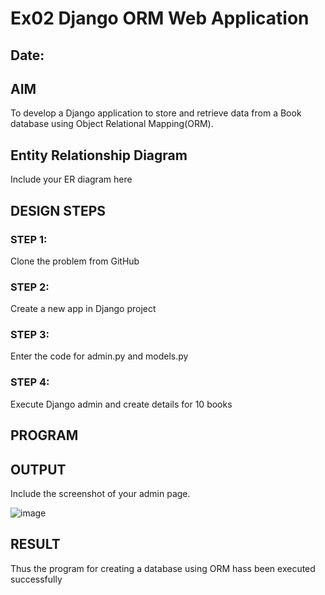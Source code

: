 # Ex02 Django ORM Web Application
## Date: 

## AIM
To develop a Django application to store and retrieve data from a Book database using Object Relational Mapping(ORM).

## Entity Relationship Diagram

Include your ER diagram here

## DESIGN STEPS

### STEP 1:
Clone the problem from GitHub

### STEP 2:
Create a new app in Django project

### STEP 3:
Enter the code for admin.py and models.py

### STEP 4:
Execute Django admin and create details for 10 books

## PROGRAM



## OUTPUT

Include the screenshot of your admin page.


![image](https://github.com/HARIPRASHAAD-RA/ORM/assets/164654451/5bf7faa6-a7f9-4a8d-ae2a-b0d92862baf8)


## RESULT
Thus the program for creating a database using ORM hass been executed successfully
